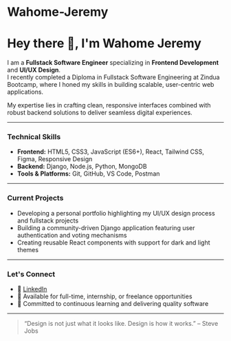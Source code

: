 # Wahome-Jeremy

# Hey there 👋, I'm Wahome Jeremy


I am a **Fullstack Software Engineer** specializing in **Frontend Development** and **UI/UX Design**.  
I recently completed a Diploma in Fullstack Software Engineering at Zindua Bootcamp, where I honed my skills in building scalable, user-centric web applications.

My expertise lies in crafting clean, responsive interfaces combined with robust backend solutions to deliver seamless digital experiences.

---

### Technical Skills

- **Frontend:** HTML5, CSS3, JavaScript (ES6+), React, Tailwind CSS, Figma, Responsive Design  
- **Backend:** Django, Node.js, Python, MongoDB  
- **Tools & Platforms:** Git, GitHub, VS Code, Postman

---

### Current Projects

- Developing a personal portfolio highlighting my UI/UX design process and fullstack projects  
- Building a community-driven Django application featuring user authentication and voting mechanisms  
- Creating reusable React components with support for dark and light themes

---

### Let's Connect

- 🔗 [LinkedIn](https://www.linkedin.com/in/jeremywahome)  
- 📧 Available for full-time, internship, or freelance opportunities  
- 🎯 Committed to continuous learning and delivering quality software

---

> “Design is not just what it looks like. Design is how it works.” – Steve Jobs
